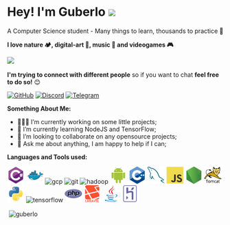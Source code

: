 # Hey! I'm Guberlo <a href="https://www.gautamkrishnar.com/"><img src="https://media.giphy.com/media/hvRJCLFzcasrR4ia7z/giphy.gif" width="25px"></a>

A Computer Science student - Many things to learn, thousands to practice 🚀 


<b>I love nature 🏕, digital-art 🎨, music 🎵 and videogames 🎮</b>

<!-- ![alt text](header-animation-short-loop.gif) -->

![](https://camo.githubusercontent.com/992babdffd8c74a1502de375fbdf7e4d54773242/68747470733a2f2f6d656469612e67697068792e636f6d2f6d656469612f53576f536b4e36447854737a71494b4571762f67697068792e676966)


<b>I'm trying to connect with different people</b> so if you want to chat <b>feel free to do so!</b> 😊


<p align="left">
  <a href="https://github.com/Guberlo"><img alt="GitHub" title="GitHub" height="32" width="32" src="https://raw.githubusercontent.com/rexdivakar/rexdivakar/master/assets/github.svg"></a> 
<a href="https://discord.com/users/237553306820411392"><img alt="Discord" title="Discord" height="32" width="32" src="https://i.pinimg.com/originals/1a/9a/f1/1a9af177bdcd0bd93568e59bb7600cbe.png"></a>
    <a href="https://t.me/salasero"><img alt="Telegram" title="Telegram" height="32" width="32" src="https://upload.wikimedia.org/wikipedia/commons/thumb/8/82/Telegram_logo.svg/1024px-Telegram_logo.svg.png"></a>
      


**Something About Me:**

- 👨🏽‍💻 I’m currently working on some little projects;
- 🌱 I’m currently learning NodeJS and TensorFlow; 
- 👯 I’m looking to collaborate on any opensource projects;
- 💬 Ask me about anything, I am happy to help if I can;




**Languages and Tools used:**

<p align="left"><img src="https://github.com/devicons/devicon/blob/master/icons/csharp/csharp-original.svg" alt="csharp" width="40" height="40"/> <img src="https://github.com/devicons/devicon/blob/master/icons/docker/docker-original.svg" alt="docker" width="40" height="40"/> <img src="https://www.vectorlogo.zone/logos/google_cloud/google_cloud-icon.svg" alt="gcp" width="40" height="40"/> <img src="https://www.vectorlogo.zone/logos/git-scm/git-scm-icon.svg" alt="git" width="40" height="40"/> <img src="https://www.vectorlogo.zone/logos/apache_hadoop/apache_hadoop-icon.svg" alt="hadoop" width="40" height="40"/> <img src="https://github.com/devicons/devicon/blob/master/icons/android/android-original.svg" alt="android" width="40" height="40"/> <img src="https://github.com/devicons/devicon/blob/master/icons/cplusplus/cplusplus-original.svg" alt="cplusplus" width="40" height="40"/> <img src="https://github.com/devicons/devicon/blob/master/icons/mysql/mysql-original.svg" alt="mysql" width="40" height="40"/> <img src="https://github.com/devicons/devicon/blob/master/icons/javascript/javascript-original.svg" alt="javascript" width="40" height="40"/> <img src="https://github.com/devicons/devicon/blob/master/icons/nodejs/nodejs-original.svg" alt="nodejs" width="40" height="40"/> <img src="https://github.com/devicons/devicon/blob/master/icons/tomcat/tomcat-original-wordmark.svg" alt="tomcat" width="40" height="40"/> <img src="https://github.com/devicons/devicon/blob/master/icons/python/python-original.svg" alt="python" width="40" height="40"/> <img src="https://www.vectorlogo.zone/logos/tensorflow/tensorflow-icon.svg" alt="tensorflow" width="40" height="40"/> <img src="https://github.com/devicons/devicon/blob/master/icons/php/php-original.svg" alt="php" width="40" height="40"/> <img src="https://github.com/devicons/devicon/blob/master/icons/laravel/laravel-plain-wordmark.svg" alt="laravel" width="40" height="40"/> <img src="https://github.com/devicons/devicon/blob/master/icons/java/java-original.svg" alt="java" width="40" height="40"/> <img src="https://github.com/devicons/devicon/blob/master/icons/heroku/heroku-original.svg" alt="heroku" width="40" height="40"/>

<p>&nbsp;<img align="center" src="https://github-readme-stats.vercel.app/api?username=guberlo&show_icons=true&theme=tokyonight" alt="guberlo" /></p>
